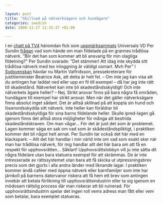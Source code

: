 ```yaml
--- 

layout: post
title: "Skillnad på nätverksägare och hundägare" 
categories: swedish 
date: 2008-11-27 12:35:37 +01:00 

---
```


I en [chatt på TV4](http://www.tv4.se/1.734790) häromdan fick som [uppmärksammats](http://copyriot.se/2008/11/23/vi-maste-tala-om-de-oppna-natverken/) Universals VD Per Sundin [frågan](http://www.svd.se/opinion/brannpunkt/artikel_2103621.svd) vad som hände om man fildelade på en grannes trådlösa nätverk. ”Blir det han som kommer att bli ansvarig för min olagliga fildelning?” Per Sundin svarade: ”Det stämmer! Att idag inte skydda sitt trådlösa nätverk med tex inloggning är väldigt osmart. Mvh Per” I [Sydsvenskan](http://sydsvenskan.se/nojen/article393158/Skivbolagschefen-hade-fel-om-Ipred.html) hävdar nu Martin Valfridsson, pressekreterare för justitieminister Beatrice Ask, att detta är helt fel. – Om inte jag kan visa att du antingen har laddat ned eller upp en fil till exempel – då har jag inte rätt till skadestånd. Nätverket kan inte bli skadeståndsskyldigt! Och inte nätverkets ägare heller? – Nej. Strikt ansvar finns på bara några få områden, hundägare till exempel har strikt ansvar. Men när det gäller nätverksägare finns absolut inget sådant. Det är alltså skillnad på att koppla sin hund och lösenordsskydda sitt nätverk. Inte heller kan föräldrar bli skadeståndsskyldiga för sina barns fildelande heller. Skulle ipred-lagen gå igenom finns det alltså stora möjligheter för många att bestrida skadeståndskraven. Om man vågar... För det är just det som är problemet. Lagen kommer säga en sak om vad som är skådeståndspliktigt, i praktiken kommer det bli något helt annat. Per Sundin tar också det här med en klackspark: – Allt det här handlar i min värld inte om vad som exakt sker när man har trådlösa nätverk, för mig handlar allt det här bara om att få en respekt för upphovsrätten... Såklart! Upphovsrättslobbyn vill ju inte sätta dit några fildelare utan bara statuera exempel för att skrämmas. De är inte intresserade av rättssystemet utan bara att få skicka ut utpressningsbrev precis som det gjorts i alla andra länder med liknande lagar. I praktiken kommer ändå caféer med öppna nätverk eller barnfamiljer som inte har järnkoll på barnens datorvanor riskera att få hem ett brev som antingen innebär att betala förlikning till upphovsrättsindustrin eller ta sig igenom en mödosam rättslig process där man riskerar att bli ruinerad. För upphovsrättsindustrin spelar det ingen roll vems adress man fått eller vem som betalar, bara exemplet statueras. 
